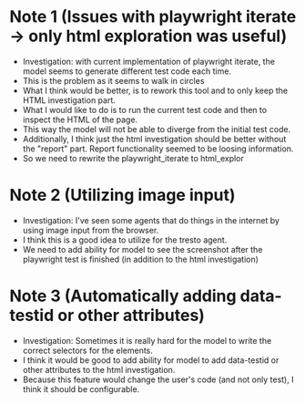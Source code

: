 # Note 1 (Issues with playwright iterate -> only html exploration was useful)

- Investigation: with current implementation of playwright iterate, the model seems to generate different test code each time.
- This is the problem as it seems to walk in circles
- What I think would be better, is to rework this tool and to only keep the HTML investigation part.
- What I would like to do is to run the current test code and then to inspect the HTML of the page.
- This way the model will not be able to diverge from the initial test code.
- Additionally, I think just the html investigation should be better without the "report" part. Report functionality seemed to be loosing information.
- So we need to rewrite the playwright_iterate to html_explor


# Note 2 (Utilizing image input)

- Investigation: I've seen some agents that do things in the internet by using image input from the browser.
- I think this is a good idea to utilize for the tresto agent.
- We need to add ability for model to see the screenshot after the playwright test is finished (in addition to the html investigation)


# Note 3 (Automatically adding data-testid or other attributes)

- Investigation: Sometimes it is really hard for the model to write the correct selectors for the elements.
- I think it would be good to add ability for model to add data-testid or other attributes to the html investigation.
- Because this feature would change the user's code (and not only test), I think it should be configurable.